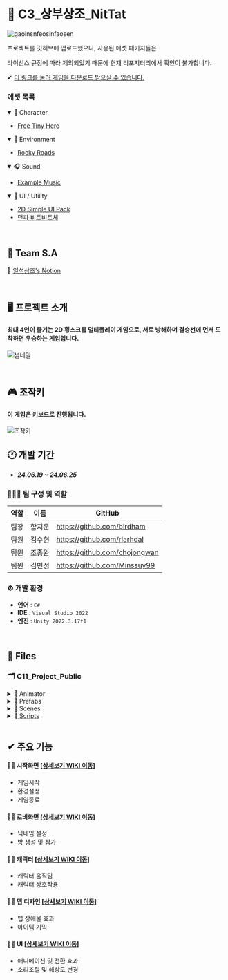 # 🤟 C3_상부상조_NitTat
![gaoinsnfeosinfaosen](https://github.com/Minssuy99/C3_NitTat_Public/assets/101568505/b29540e6-7f2c-4062-8cc6-a80c3be7f935)

프로젝트를 깃허브에 업로드했으나, 사용된 에셋 패키지들은

라이선스 규정에 따라 제외되었기 때문에 현재 리포지터리에서 확인이 불가합니다.

✔ <a href="naver.com" target="_blank">이 링크를 눌러 게임을 다운로드 받으실 수 있습니다.</a>
<!------------------------------------------------------------------------------------------------------------------------->
### 에셋 목록

<details open>
<summary> 🦝 Character</summary>
 
- <a href="https://free-game-assets.itch.io/free-tiny-hero-sprites-pixel-art" target="_blank">Free Tiny Hero</a>

 </details>
 
<!------------------------------------------------------------------------------------------------------------------------->

<details open>
<summary> 🌼 Environment</summary>
 
- <a href="https://essssam.itch.io/rocky-roads" target="_blank">Rocky Roads</a>


 </details>
 
<!------------------------------------------------------------------------------------------------------------------------->

<details open>
<summary> 🎧 Sound</summary>
 
- <a href="naver.com" target="_blank">Example Music</a>

 </details>
 
 <!------------------------------------------------------------------------------------------------------------------------->
 
<details open>
<summary> 🌈 UI / Utility</summary>
 
- <a href="https://assetstore.unity.com/packages/2d/gui/icons/2d-simple-ui-pack-218050" target="_blank">2D Simple UI Pack</a>
- <a href="https://df.nexon.com/data/font/dnfbitbit" target="_blank">던파 비트비트체</a>


 </details>



</br>

<!------------------------------------------------------------------------------------------------------------------------->

## 📢 Team S.A
📑 <a href="https://teamsparta.notion.site/68e3d5c465e54284a78e479ad4a6072a" target="_blank">일석삼조's Notion</a>

</br>

<!------------------------------------------------------------------------------------------------------------------------->

## 🖥️ 프로젝트 소개
#### 최대 4인이 즐기는 2D 횡스크롤 멀티플레이 게임으로, 서로 방해하며 결승선에 먼저 도착하면 우승하는 게임입니다.

![썸네일](https://github.com/Minssuy99/C3_NitTat_Public/assets/101568505/af562720-2427-4bfb-8feb-e4dd9a3859da)


</br>

<!------------------------------------------------------------------------------------------------------------------------->

## 🎮 조작키
#### 이 게임은 키보드로 진행됩니다.

![조작키](https://github.com/Minssuy99/C3_NitTat_Public/assets/101568505/29847c1b-f595-4d33-9e06-5285313114b9)


## 🕐 개발 기간
* ___24.06.19 ~ 24.06.25___

### 🧑‍🤝‍🧑 팀 구성 및 역할
|역할|이름|GitHub|
|---|---|---|
|팀장|함지운|<a href="https://github.com/birdham" target="_blank">https://github.com/birdham</a>|
|팀원|김수현|<a href="https://github.com/rlarhdal" target="_blank">https://github.com/rlarhdal</a>|
|팀원|조종완|<a href="https://github.com/chojongwan" target="_blank">https://github.com/chojongwan</a>|
|팀원|김민성|<a href="https://github.com/Minssuy99" target="_blank">https://github.com/Minssuy99</a>|


### ⚙️ 개발 환경
- **언어** : `C#`
- **IDE** : `Visual Studio 2022`
- **엔진** : `Unity 2022.3.17f1`


</br>

<!------------------------------------------------------------------------------------------------------------------------->

## 📝 Files
### 🗂 C11_Project_Public

<details>
<summary> 📁 Animator</summary>
 
  * 🏃‍♀️ ___Sample.controller___

 </details>
 
<!------------------------------------------------------------------------------------------------------------------------->
<details>
<summary>📁 Prefabs</summary>
 
  * 🕹 ___Sample.prefab___

  </details>
  
<!------------------------------------------------------------------------------------------------------------------------->

<details>
<summary>📁 Scenes</summary>
 
  * ⚙️ ___StartScene.unity___
  * ⚙️ ___LobbyScene.unity___
  * ⚙️ ___GameScene.unity___
  </details>
  
<!------------------------------------------------------------------------------------------------------------------------->

<details>
<summary>📁<a href="https://github.com/Minssuy99/C11_TheFirstFantasy_Public/tree/main/Scripts" target="_blank"> Scripts</a></summary>

 </br>

 * 📁<a href="https://github.com/Minssuy99/C11_TheFirstFantasy_Public/tree/main/Scripts/Controller" target="_blank"> SampleFolder1</a>
 * 📁<a href="https://github.com/Minssuy99/C11_TheFirstFantasy_Public/tree/main/Scripts/Craft" target="_blank"> SampleFolder2</a>
 * 📁<a href="https://github.com/Minssuy99/C11_TheFirstFantasy_Public/tree/main/Scripts/Manager" target="_blank"> SampleFolder3</a>
 * 📁<a href="https://github.com/Minssuy99/C11_TheFirstFantasy_Public/tree/main/Scripts/Player" target="_blank"> SampleFolder4</a>
 * 📁<a href="https://github.com/Minssuy99/C11_TheFirstFantasy_Public/tree/main/Scripts/UI" target="_blank"> SampleFolder5</a>
  


</details>

<!------------------------------------------------------------------------------------------------------------------------->

</br>

## ✔ 주요 기능
#### ✍🏻 시작화면 [<a href="https://github.com/Minssuy99/C3_NitTat_Public/wiki/1.-%EC%8B%9C%EC%9E%91%ED%99%94%EB%A9%B4" target="_blank">상세보기 WIKI 이동</a>]
- 게임시작
- 환경설정
- 게임종료
 
#### ✍🏻 로비화면 [<a href="https://github.com/Minssuy99/C3_NitTat_Public/wiki/2.-%EB%A1%9C%EB%B9%84%ED%99%94%EB%A9%B4" target="_blank">상세보기 WIKI 이동</a>]
- 닉네임 설정
- 방 생성 및 참가

#### ✍🏻 캐릭터 [<a href="https://github.com/Minssuy99/C3_NitTat_Public/wiki/3.-%EC%BA%90%EB%A6%AD%ED%84%B0" target="_blank">상세보기 WIKI 이동</a>]
- 캐릭터 움직임
- 캐릭터 상호작용

#### ✍🏻 맵 디자인 [<a href="https://github.com/Minssuy99/C3_NitTat_Public/wiki/4.-%EB%A7%B5-%EB%94%94%EC%9E%90%EC%9D%B8" target="_blank">상세보기 WIKI 이동</a>]
- 맵 장애물 효과
- 아이템 기믹

#### ✍🏻 UI [<a href="https://github.com/Minssuy99/C3_NitTat_Public/wiki/5.-UI" target="_blank">상세보기 WIKI 이동</a>]
- 애니메이션 및 전환 효과
- 소리조절 및 해상도 변경














